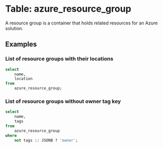 # Table: azure_resource_group

A resource group is a container that holds related resources for an Azure solution.

## Examples

### List of resource groups with their locations

```sql
select
	name,
	location
from
	azure_resource_group;
```


### List of resource groups without owner tag key

```sql
select
	name,
	tags
from
	azure_resource_group
where
	not tags :: JSONB ? 'owner';
```